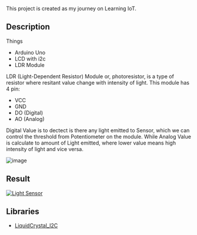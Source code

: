 This project is created as my journey on Learning IoT.

## Description
Things
- Arduino Uno
- LCD with i2c
- LDR Module

LDR (Light-Dependent Resistor) Module or, photoresistor, is a type of resistor where resitant value change with intensity of light.
This module has 4 pin:
- VCC
- GND
- DO (Digital)
- AO (Analog)

Digital Value is to dectect is there any light emitted to Sensor, which we can control the threshold from Potentiometer on the module.
While Analog Value is calculate to amount of Light emitted, where lower value means high intensity of light and vice versa.

![image](https://github.com/ayinmursalin/light_sensor/assets/9250558/cd1db118-ca81-430d-bfb7-50c8d67f2a2a)

## Result
[![Light Sensor](https://img.youtube.com/vi/rnZD5MibgWc/0.jpg)](https://www.youtube.com/watch?v=rnZD5MibgWc "Light Sensor")

## Libraries
- [LiquidCrystal_I2C](https://github.com/johnrickman/LiquidCrystal_I2C)
